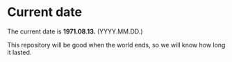 # Current date

The current date is **1971.08.13.** (YYYY.MM.DD.)

This repository will be good when the world ends, so we will know how long it lasted.